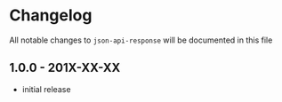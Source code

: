 # Changelog

All notable changes to `json-api-response` will be documented in this file

## 1.0.0 - 201X-XX-XX

- initial release
